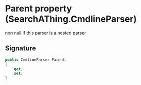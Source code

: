 # Parent property (SearchAThing.CmdlineParser)
non null if this parser is a nested parser

## Signature
```csharp
public CmdlineParser Parent
{
    get;
    set;
}
```
